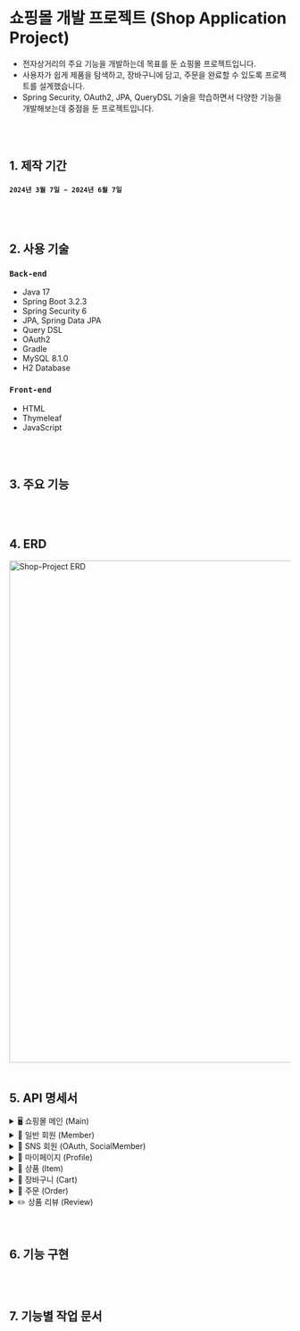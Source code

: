 # 쇼핑몰 개발 프로젝트 (Shop Application Project)
* 전자상거리의 주요 기능을 개발하는데 목표를 둔 쇼핑몰 프로젝트입니다.
* 사용자가 쉽게 제품을 탐색하고, 장바구니에 담고, 주문을 완료할 수 있도록 프로젝트를 설계했습니다.
* Spring Security, OAuth2, JPA, QueryDSL 기술을 학습하면서 다양한 기능을 개발해보는데 중점을 둔 프로젝트입니다.

<br>
<br>

## 1. 제작 기간
#### `2024년 3월 7일 ~ 2024년 6월 7일`

<br>
<br>

## 2. 사용 기술
### `Back-end`
* Java 17
* Spring Boot 3.2.3
* Spring Security 6
* JPA, Spring Data JPA
* Query DSL
* OAuth2
* Gradle
* MySQL 8.1.0
* H2 Database

### `Front-end`
* HTML
* Thymeleaf
* JavaScript

<br>
<br>

## 3. 주요 기능

<br>
<br>

## 4. ERD

<img width="900" alt="Shop-Project ERD" src="https://github.com/chujaeyeong/Shop-Project/assets/123634960/d4f924aa-d866-42e7-9b2b-a26d67978273">

<br>
<br>

## 5. API 명세서

<details>
<summary>🖥️ 쇼핑몰 메인 (Main)</summary>

#### 1) 메인페이지 조회
- **URL**: `/`
- **Method**: GET
- **Request Parameters**: `ItemSearchDto`, `Optional<Integer> page`, `Model model`
- **Description**: 메인 페이지를 조회합니다.

<br>

</details>

<details>
<summary>👤 일반 회원 (Member)</summary>

#### 1) 회원 가입 페이지 조회
- **URL**: `/members/new`
- **Method**: GET
- **Request Parameters**: `Model`
- **Description**: 회원 가입 페이지로 이동합니다.

#### 2) 회원 가입
- **URL**: `/members/new`
- **Method**: POST
- **Request Body**: `MemberFormDto`, `BindingResult`, `Model`
- **Description**: 새로운 회원을 가입시킵니다.

#### 3) 로그인 페이지 조회
- **URL**: `/members/login`
- **Method**: GET
- **Description**: 로그인 페이지를 조회합니다.

#### 4) 로그인 에러 페이지 조회
- **URL**: `/members/login/error`
- **Method**: GET
- **Request Parameters**: `Model`
- **Description**: 로그인 에러 페이지를 조회합니다.

#### 5) 회원 정보 수정 페이지 조회 - 일반회원
- **URL**: `/members/update`
- **Method**: GET
- **Request Parameters**: `Model`, `Authentication`
- **Description**: 회원 정보 수정 페이지를 조회합니다.

#### 6) 회원 정보 수정
- **URL**: `/members/update`
- **Method**: POST
- **Request Body**: `MemberFormDto`, `BindingResult`, `Authentication`, `RedirectAttributes`
- **Description**: 회원 정보를 수정합니다.

<br>

</details>

<details>
<summary>👥 SNS 회원 (OAuth, SocialMember)</summary>

#### 1) 구글 로그인 성공
- **URL**: `/login/oauth2/code/google`
- **Method**: GET
- **Request Parameters**: `OAuth2AuthenticationToken authentication`
- **Description**: 구글 로그인 성공 후 메인 페이지로 리다이렉트합니다.

#### 2) 네이버 로그인 성공
- **URL**: `/login/oauth2/code/naver`
- **Method**: GET
- **Request Parameters**: `OAuth2AuthenticationToken authentication`
- **Description**: 네이버 로그인 성공 후 메인 페이지로 리다이렉트합니다.

#### 3) 로그인 실패
- **URL**: `/loginFailure`
- **Method**: GET
- **Description**: 로그인 실패 후 에러 페이지로 리다이렉트합니다.

#### 4) SNS 회원 정보 수정 폼
- **URL**: `/social/member/updateForm`
- **Method**: GET
- **Request Parameters**: `Model`
- **Description**: 소셜 회원 정보 수정 폼 페이지로 이동합니다.

#### 5) 소셜 회원 정보 수정
- **URL**: `/social/member/update`
- **Method**: POST
- **Request Body**: `SocialMemberDto`, `BindingResult`, `Authentication`, `Model`
- **Description**: 소셜 회원 정보를 수정합니다.

<br>

</details>

<details>
<summary>👀 마이페이지 (Profile)</summary>

#### 1) 마이페이지 조회
- **URL**: `/member/mypage`
- **Method**: GET
- **Request Parameters**: `Model`
- **Description**: 마이페이지를 조회합니다.

#### 2) 프로필 수정 페이지 이동
- **URL**: `/member/edit`
- **Method**: GET
- **Request Parameters**: `Authentication`
- **Description**: 프로필 수정 페이지로 이동합니다.

<br>

</details>

<details>
<summary>👕 상품 (Item)</summary>

#### 1) 상품 등록 페이지 조회
- **URL**: `/admin/item/new`
- **Method**: GET
- **Request Parameters**: `Model`
- **Description**: 상품 등록 페이지를 조회합니다.

#### 2) 상품 등록
- **URL**: `/admin/item/new`
- **Method**: POST
- **Request Body**: `ItemFormDto`, `BindingResult`, `Model`, `List<MultipartFile>`
- **Description**: 새로운 상품을 등록합니다.

#### 3) 상품 상세 조회
- **URL**: `/admin/item/{itemId}`
- **Method**: GET
- **Request Parameters**: `Long itemId`, `Model`
- **Description**: 상품 상세 정보를 조회합니다.

#### 4) 상품 수정
- **URL**: `/admin/item/{itemId}`
- **Method**: POST
- **Request Body**: `ItemFormDto`, `BindingResult`, `Model`, `List<MultipartFile>`
- **Description**: 상품 정보를 수정합니다.

#### 5) 상품 관리 페이지 조회
- **URL**: `/admin/items`
- **Method**: GET
- **Request Parameters**: `ItemSearchDto`, `Optional<Integer> page`, `Model`
- **Description**: 상품 관리 페이지를 조회합니다.

#### 6) 상품 상세 페이지 조회
- **URL**: `/item/{itemId}`
- **Method**: GET
- **Request Parameters**: `Long itemId`, `Model`
- **Description**: 상품 상세 페이지를 조회합니다.

<br>

</details>

<details>
<summary>🛒 장바구니 (Cart)</summary>

#### 1) 장바구니에 상품 추가
- **URL**: `/cart`
- **Method**: POST
- **Request Body**: `CartItemDto`, `BindingResult`, `Principal`
- **Description**: 장바구니에 상품을 추가합니다.

#### 2) 장바구니 조회
- **URL**: `/cart`
- **Method**: GET
- **Request Parameters**: `Principal`, `Model`
- **Description**: 장바구니 목록을 조회합니다.

#### 3) 장바구니 아이템 수정
- **URL**: `/cartItem/{cartItemId}`
- **Method**: PATCH
- **Request Parameters**: `Long cartItemId`, `int count`, `Principal`
- **Description**: 장바구니 아이템 수량을 수정합니다.

#### 4) 장바구니 아이템 삭제
- **URL**: `/cartItem/{cartItemId}`
- **Method**: DELETE
- **Request Parameters**: `Long cartItemId`, `Principal`
- **Description**: 장바구니 아이템을 삭제합니다.

#### 5) 장바구니 아이템 주문
- **URL**: `/cart/orders`
- **Method**: POST
- **Request Body**: `CartOrderDto`, `Principal`
- **Description**: 장바구니 아이템을 주문합니다.

<br>

</details>

<details>
<summary>📝 주문 (Order)</summary>

#### 1) 주문 생성
- **URL**: `/order`
- **Method**: POST
- **Request Body**: `OrderDto`, `BindingResult`, `Principal`
- **Description**: 주문을 생성합니다.

#### 2) 주문 내역 조회
- **URL**: `/orders`, `/orders/{page}`
- **Method**: GET
- **Request Parameters**: `Optional<Integer> page`, `Principal`, `Model`
- **Description**: 주문 내역을 조회합니다.

#### 3) 주문 취소
- **URL**: `/order/{orderId}/cancel`
- **Method**: POST
- **Request Parameters**: `Long orderId`, `Principal`
- **Description**: 주문을 취소합니다.

<br>

</details>

<details>
<summary>✏️ 상품 리뷰 (Review)</summary>

#### 1) 리뷰 생성 폼 조회
- **URL**: `/reviews/new`
- **Method**: GET
- **Request Parameters**: `Long orderItemId`, `Model`
- **Description**: 리뷰 생성 폼 페이지로 이동합니다.

#### 2) 리뷰 생성
- **URL**: `/reviews/new`
- **Method**: POST
- **Request Body**: `ReviewFormDto`, `BindingResult`, `List<MultipartFile>`, `Long orderItemId`, `UserDetails`, `CustomOAuth2User`, `RedirectAttributes`, `Model`
- **Description**: 리뷰를 생성합니다.

#### 3) 리뷰 수정 폼 조회
- **URL**: `/reviews/{reviewId}/edit`
- **Method**: GET
- **Request Parameters**: `Long reviewId`, `Model`
- **Description**: 리뷰 수정 폼 페이지로 이동합니다.

#### 4) 리뷰 수정
- **URL**: `/reviews/{reviewId}/edit`
- **Method**: POST
- **Request Body**: `ReviewFormDto`, `BindingResult`, `List<MultipartFile>`, `Long reviewId`, `UserDetails`, `CustomOAuth2User`, `RedirectAttributes`, `Model`
- **Description**: 리뷰를 수정합니다.

#### 5) 리뷰 삭제
- **URL**: `/reviews/{reviewId}/delete`
- **Method**: POST
- **Request Parameters**: `Long reviewId`, `UserDetails`, `CustomOAuth2User`, `RedirectAttributes`
- **Description**: 리뷰를 삭제합니다.

#### 6) 리뷰 상세 조회
- **URL**: `/reviews/details/{reviewId}`
- **Method**: GET
- **Request Parameters**: `Long reviewId`, `Model`
- **Description**: 리뷰 상세 정보를 조회합니다.

#### 7) 리뷰 관리 페이지 조회
- **URL**: `/reviews/manage`
- **Method**: GET
- **Request Parameters**: `UserDetails`, `CustomOAuth2User`, `int page`, `Model`
- **Description**: 리뷰 관리 페이지를 조회합니다.

#### 8) 특정 상품의 리뷰 조회
- **URL**: `/reviews/item/{itemId}`
- **Method**: GET
- **Request Parameters**: `Long itemId`
- **Description**: 특정 상품의 리뷰를 조회합니다.

#### 9) 리뷰 상세 정보 조회
- **URL**: `/reviews/ajax/details/{reviewId}`
- **Method**: GET
- **Request Parameters**: `Long reviewId`
- **Description**: 리뷰의 상세 정보를 조회합니다.

<br>

</details>

<br>
<br>

## 6. 기능 구현

<br>
<br>

## 7. 기능별 작업 문서

<br>
